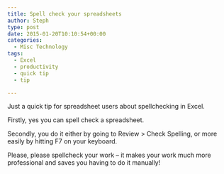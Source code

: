 ```yaml
---
title: Spell check your spreadsheets
author: Steph
type: post
date: 2015-01-20T10:10:54+00:00
categories:
  - Misc Technology
tags:
  - Excel
  - productivity
  - quick tip
  - tip

---
```

Just a quick tip for spreadsheet users about spellchecking in Excel.

Firstly, yes you can spell check a spreadsheet.

Secondly, you do it either by going to Review > Check Spelling, or more easily by hitting F7 on your keyboard.

Please, please spellcheck your work &#8211; it makes your work much more professional and saves you having to do it manually!